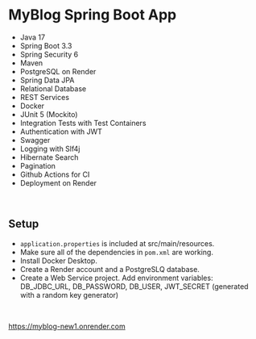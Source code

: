 # MyBlog Spring Boot App

- Java 17
- Spring Boot 3.3
- Spring Security 6
- Maven
- PostgreSQL on Render
- Spring Data JPA
- Relational Database
- REST Services
- Docker
- JUnit 5 (Mockito)
- Integration Tests with Test Containers
- Authentication with JWT
- Swagger
- Logging with Slf4j
- Hibernate Search
- Pagination
- Github Actions for CI
- Deployment on Render

<br>

## Setup

- `application.properties` is included at src/main/resources.
- Make sure all of the dependencies in `pom.xml` are working.
- Install Docker Desktop.
- Create a Render account and a PostgreSLQ database. 
- Create a Web Service project. Add environment variables: DB_JDBC_URL, DB_PASSWORD, DB_USER, JWT_SECRET (generated with a random key generator)

<br>

https://myblog-new1.onrender.com
